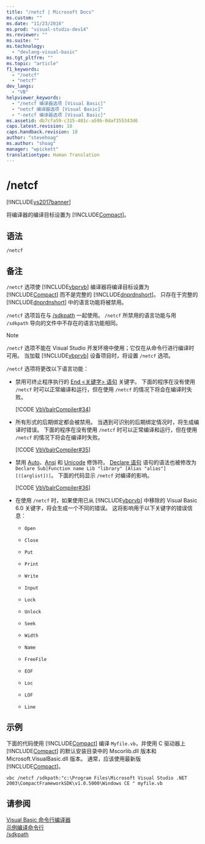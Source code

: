 ```yaml
---
title: "/netcf | Microsoft Docs"
ms.custom: ""
ms.date: "11/23/2016"
ms.prod: "visual-studio-dev14"
ms.reviewer: ""
ms.suite: ""
ms.technology: 
  - "devlang-visual-basic"
ms.tgt_pltfrm: ""
ms.topic: "article"
f1_keywords: 
  - "/netcf"
  - "netcf"
dev_langs: 
  - "VB"
helpviewer_keywords: 
  - "/netcf 编译器选项 [Visual Basic]"
  - "netcf 编译器选项 [Visual Basic]"
  - "-netcf 编译器选项 [Visual Basic]"
ms.assetid: db7cfa59-c315-401c-a59b-0daf355343d6
caps.latest.revision: 18
caps.handback.revision: 18
author: "stevehoag"
ms.author: "shoag"
manager: "wpickett"
translationtype: Human Translation
---
```

# /netcf
[!INCLUDE[vs2017banner](../../../csharp/includes/vs2017banner.md)]

将编译器的编译目标设置为 [!INCLUDE[Compact](../../../visual-basic/reference/command-line-compiler/includes/compact_md.md)]。  
  
## 语法  
  
```  
/netcf  
```  
  
## 备注  
 `/netcf` 选项使 [!INCLUDE[vbprvb](../../../csharp/programming-guide/concepts/linq/includes/vbprvb_md.md)] 编译器将编译目标设置为 [!INCLUDE[Compact](../../../visual-basic/reference/command-line-compiler/includes/compact_md.md)] 而不是完整的 [!INCLUDE[dnprdnshort](../../../csharp/getting-started/includes/dnprdnshort_md.md)]。  只存在于完整的 [!INCLUDE[dnprdnshort](../../../csharp/getting-started/includes/dnprdnshort_md.md)] 中的语言功能将被禁用。  
  
 `/netcf` 选项旨在与 [\/sdkpath](../../../visual-basic/reference/command-line-compiler/sdkpath.md) 一起使用。  `/netcf` 所禁用的语言功能与用 `/sdkpath` 导向的文件中不存在的语言功能相同。  
  
> [!NOTE]
>  `/netcf` 选项不能在 Visual Studio 开发环境中使用；它仅在从命令行进行编译时可用。  当加载 [!INCLUDE[vbprvb](../../../csharp/programming-guide/concepts/linq/includes/vbprvb_md.md)] 设备项目时，将设置 `/netcf` 选项。  
  
 `/netcf` 选项将更改以下语言功能：  
  
-   禁用可终止程序执行的 [End \<关键字\> 语句](../../../visual-basic/language-reference/statements/end-keyword-statement.md) 关键字。  下面的程序在没有使用 `/netcf` 时可以正常编译和运行，但在使用 `/netcf` 的情况下将会在编译时失败。  
  
     [!CODE [VbVbalrCompiler#34](../CodeSnippet/VS_Snippets_VBCSharp/VbVbalrCompiler#34)]  
  
-   所有形式的后期绑定都会被禁用。  当遇到可识别的后期绑定情况时，将生成编译时错误。  下面的程序在没有使用 `/netcf` 时可以正常编译和运行，但在使用 `/netcf` 的情况下将会在编译时失败。  
  
     [!CODE [VbVbalrCompiler#35](../CodeSnippet/VS_Snippets_VBCSharp/VbVbalrCompiler#35)]  
  
-   禁用 [Auto](../../../visual-basic/language-reference/modifiers/auto.md)、[Ansi](../../../visual-basic/language-reference/modifiers/ansi.md) 和 [Unicode](../../../visual-basic/language-reference/modifiers/unicode.md) 修饰符。  [Declare 语句](../../../visual-basic/language-reference/statements/declare-statement.md) 语句的语法也被修改为 `Declare Sub|Function name Lib "library" [Alias "alias"] [([arglist])]`。  下面的代码显示 `/netcf` 对编译的影响。  
  
     [!CODE [VbVbalrCompiler#36](../CodeSnippet/VS_Snippets_VBCSharp/VbVbalrCompiler#36)]  
  
-   在使用 `/netcf` 时，如果使用已从 [!INCLUDE[vbprvb](../../../csharp/programming-guide/concepts/linq/includes/vbprvb_md.md)] 中移除的 Visual Basic 6.0 关键字，将会生成一个不同的错误。  这将影响用于以下关键字的错误信息：  
  
    -   `Open`  
  
    -   `Close`  
  
    -   `Put`  
  
    -   `Print`  
  
    -   `Write`  
  
    -   `Input`  
  
    -   `Lock`  
  
    -   `Unlock`  
  
    -   `Seek`  
  
    -   `Width`  
  
    -   `Name`  
  
    -   `FreeFile`  
  
    -   `EOF`  
  
    -   `Loc`  
  
    -   `LOF`  
  
    -   `Line`  
  
## 示例  
 下面的代码使用 [!INCLUDE[Compact](../../../visual-basic/reference/command-line-compiler/includes/compact_md.md)] 编译 `Myfile.vb`，并使用 C 驱动器上 [!INCLUDE[Compact](../../../visual-basic/reference/command-line-compiler/includes/compact_md.md)] 的默认安装目录中的 Mscorlib.dll 版本和 Microsoft.VisualBasic.dll 版本。  通常，应该使用最新版 [!INCLUDE[Compact](../../../visual-basic/reference/command-line-compiler/includes/compact_md.md)]。  
  
```  
vbc /netcf /sdkpath:"c:\Program Files\Microsoft Visual Studio .NET 2003\CompactFrameworkSDK\v1.0.5000\Windows CE " myfile.vb  
```  
  
## 请参阅  
 [Visual Basic 命令行编译器](../../../visual-basic/reference/command-line-compiler/index.md)   
 [示例编译命令行](../../../visual-basic/reference/command-line-compiler/sample-compilation-command-lines.md)   
 [\/sdkpath](../../../visual-basic/reference/command-line-compiler/sdkpath.md)